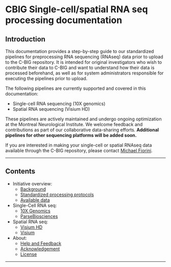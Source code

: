 # CBIG Single-cell/spatial RNA seq processing documentation

## Introduction

This documentation provides a step-by-step guide to our standardized pipelines for preprocessing RNA sequencing (RNAseq) data prior to upload to the C-BIG repository. It is intended for original investigators who wish to contribute their data to C-BIG and want to understand how their data is processed beforehand, as well as for system administrators responsible for executing the pipelines prior to upload.

The following pipelines are currently supported and covered in this documentation: <br />

- Single-cell RNA sequencing (10X genomics)
- Spatial RNA sequencing (Visium HD)

These pipelines are actively maintained and undergo ongoing optimization at the Montreal Neurological Institute. We welcome feedback and contributions as part of our collaborative data-sharing efforts. **Additional pipelines for other sequencing platforms will be added soon.**

If you are interested in making your single-cell or spatial RNAseq data available through the C-BIG repository, please contact [Michael Fiorini](mailto:michael.fiorini@mail.mcgill.ca).

- - - -

## Contents
- Initiative overview:
    - [Background](background.md)
    - [Standardized processing protocols](SPP.md)
    - [Available data](Available_data.md)
- Single-Cell RNA seq:
    - [10X Genomics](scRNAseq_10X_Genomics.md)
    - [ParseBiosciences](scRNAseq_ParseBio.md)
- Spatial RNA seq:    
    - [Visium HD](SpatialRNAseq_Visium_HD.md)   
    - [Visium](SpatialRNAseq_Visium.md)            
- About:
    - [Help and Feedback](contributing.md)
    - [Acknowledgement](Acknowledgement.md)
    - [License](LICENSE.md)

- - - -

